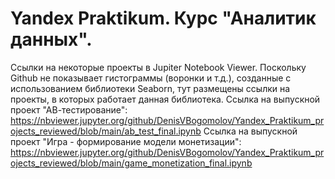 # Yandex Praktikum. Курс "Аналитик данных". 
Ссылки на некоторые проекты в Jupiter Notebook Viewer.
Поскольку Github не показывает гистограммы (воронки и т.д.), созданные с использованием библиотеки Seaborn, тут размещены ссылки на проекты, в которых работает данная библиотека.
Ссылка на выпускной проект "АВ-тестирование": https://nbviewer.jupyter.org/github/DenisVBogomolov/Yandex_Praktikum_projects_reviewed/blob/main/ab_test_final.ipynb
Ссылка на выпускной проект "Игра - формирование модели монетизации": https://nbviewer.jupyter.org/github/DenisVBogomolov/Yandex_Praktikum_projects_reviewed/blob/main/game_monetization_final.ipynb
